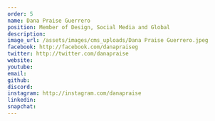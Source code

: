 ```yaml
---
order: 5
name: Dana Praise Guerrero
position: Member of Design, Social Media and Global
description: 
image_url: /assets/images/cms_uploads/Dana Praise Guerrero.jpeg
facebook: http://facebook.com/danapraiseg
twitter: http://twitter.com/danapraise
website: 
youtube: 
email: 
github: 
discord: 
instagram: http://instagram.com/danapraise
linkedin: 
snapchat: 
---
```

